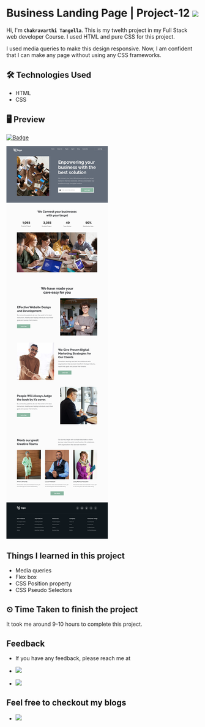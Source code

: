 # Business Landing Page | Project-12 ![](https://img.shields.io/badge/Technologies-HTML--CSS-blue)

Hi, I'm **`Chakravarthi Tangella`**. This is my twelth project in my Full Stack web developer Course. I used HTML and pure CSS for this project.

I used media queries to make this design responsive. Now, I am confident that I can make any page without using any CSS frameworks.

## 🛠 Technologies Used

- HTML
- CSS

## 🖥 Preview

[![Badge](https://img.shields.io/badge/Project--Link-Website-orange)](https://chakravarthi-business-landing-page.netlify.app/)

![](images/12.png)

## Things I learned in this project

- Media queries
- Flex box
- CSS Position property
- CSS Pseudo Selectors

## ⏲ Time Taken to finish the project

It took me around 9-10 hours to complete this project.

## Feedback

- If you have any feedback, please reach me at

- [![](https://img.shields.io/badge/LinkedIn-0077B5?style=for-the-badge&logo=linkedin&logoColor=white)](https://www.linkedin.com/in/chakravarthi-tangella/)
- [![](https://img.shields.io/badge/Twitter-1DA1F2?style=for-the-badge&logo=twitter&logoColor=white)](https://twitter.com/Chakravarthi52)

## Feel free to checkout my blogs

- [![](https://img.shields.io/badge/Hashnode-2962FF?style=for-the-badge&logo=hashnode&logoColor=white)](https://chakravarthi.hashnode.dev/)
